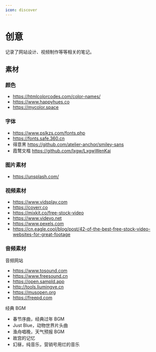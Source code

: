 ```yaml
---
icon: discover
---
```


# 创意

记录了网站设计、视频制作等等相关的笔记。

## 素材

### 颜色

- <https://htmlcolorcodes.com/color-names/>
- <https://www.happyhues.co>
- <https://mycolor.space>

### 字体

- <https://www.pslkzs.com/fonts.php>
- <https://fonts.safe.360.cn>
- 得意黑 <https://github.com/atelier-anchor/smiley-sans>
- 霞鹜文楷 <https://github.com/lxgw/LxgwWenKai>

### 图片素材

- <https://unsplash.com/>

### 视频素材

- <https://www.vidsplay.com>
- <https://coverr.co>
- <https://mixkit.co/free-stock-video>
- <https://www.videvo.net>
- <https://www.pexels.com>
- <https://cn.eagle.cool/blog/post/42-of-the-best-free-stock-video-websites-for-great-footage>

### 音频素材

音频网站

- <https://www.tosound.com>
- <https://www.freesound.cn>
- <https://open.sampld.app>
- <http://tools.liumingye.cn>
- <https://musopen.org>
- <https://freepd.com>

经典 BGM

- 春节序曲，经典过年 BGM
- Just Blue，动物世界片头曲
- 渔舟唱晚，天气预报 BGM
- 故宫的记忆
- 幻昼，纯音乐，营销号用烂的音乐
